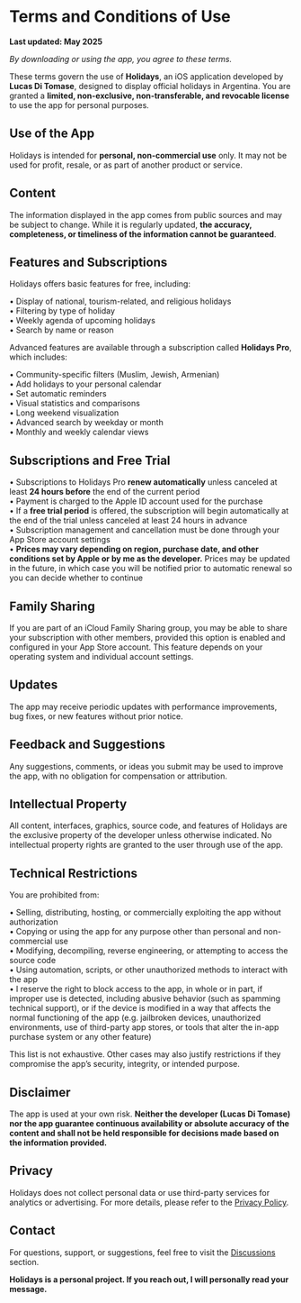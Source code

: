 # Terms and Conditions of Use

**Last updated: May 2025**

*By downloading or using the app, you agree to these terms.*

These terms govern the use of **Holidays**, an iOS application developed by **Lucas Di Tomase**, designed to display official holidays in Argentina. You are granted a **limited, non-exclusive, non-transferable, and revocable license** to use the app for personal purposes.

## Use of the App

Holidays is intended for **personal, non-commercial use** only. It may not be used for profit, resale, or as part of another product or service.

## Content

The information displayed in the app comes from public sources and may be subject to change. While it is regularly updated, **the accuracy, completeness, or timeliness of the information cannot be guaranteed**.

## Features and Subscriptions

Holidays offers basic features for free, including:

• Display of national, tourism-related, and religious holidays  
• Filtering by type of holiday  
• Weekly agenda of upcoming holidays  
• Search by name or reason  

Advanced features are available through a subscription called **Holidays Pro**, which includes:

• Community-specific filters (Muslim, Jewish, Armenian)  
• Add holidays to your personal calendar  
• Set automatic reminders  
• Visual statistics and comparisons  
• Long weekend visualization  
• Advanced search by weekday or month  
• Monthly and weekly calendar views  

## Subscriptions and Free Trial

• Subscriptions to Holidays Pro **renew automatically** unless canceled at least **24 hours before** the end of the current period  
• Payment is charged to the Apple ID account used for the purchase  
• If a **free trial period** is offered, the subscription will begin automatically at the end of the trial unless canceled at least 24 hours in advance  
• Subscription management and cancellation must be done through your App Store account settings  
• **Prices may vary depending on region, purchase date, and other conditions set by Apple or by me as the developer.** Prices may be updated in the future, in which case you will be notified prior to automatic renewal so you can decide whether to continue  

## Family Sharing

If you are part of an iCloud Family Sharing group, you may be able to share your subscription with other members, provided this option is enabled and configured in your App Store account. This feature depends on your operating system and individual account settings.

## Updates

The app may receive periodic updates with performance improvements, bug fixes, or new features without prior notice.

## Feedback and Suggestions

Any suggestions, comments, or ideas you submit may be used to improve the app, with no obligation for compensation or attribution.

## Intellectual Property

All content, interfaces, graphics, source code, and features of Holidays are the exclusive property of the developer unless otherwise indicated. No intellectual property rights are granted to the user through use of the app.

## Technical Restrictions

You are prohibited from:

• Selling, distributing, hosting, or commercially exploiting the app without authorization  
• Copying or using the app for any purpose other than personal and non-commercial use  
• Modifying, decompiling, reverse engineering, or attempting to access the source code  
• Using automation, scripts, or other unauthorized methods to interact with the app  
• I reserve the right to block access to the app, in whole or in part, if improper use is detected, including abusive behavior (such as spamming technical support), or if the device is modified in a way that affects the normal functioning of the app (e.g. jailbroken devices, unauthorized environments, use of third-party app stores, or tools that alter the in-app purchase system or any other feature)  

This list is not exhaustive. Other cases may also justify restrictions if they compromise the app’s security, integrity, or intended purpose.

## Disclaimer

The app is used at your own risk. **Neither the developer (Lucas Di Tomase) nor the app guarantee continuous availability or absolute accuracy of the content and shall not be held responsible for decisions made based on the information provided.**

## Privacy

Holidays does not collect personal data or use third-party services for analytics or advertising. For more details, please refer to the [Privacy Policy](https://lucasditomase.github.io/feriados/en/privacy-policy).

## Contact

For questions, support, or suggestions, feel free to visit the [Discussions](https://github.com/lucasditomase/feriados/discussions) section.

**Holidays is a personal project. If you reach out, I will personally read your message.**
